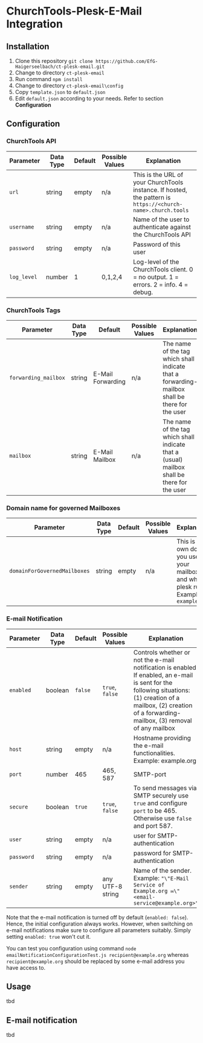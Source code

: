 # ChurchTools-Plesk-E-Mail Integration

## Installation

1. Clone this repository `git clone https://github.com/EfG-Haigerseelbach/ct-plesk-email.git`
2. Change to directory `ct-plesk-email`
3. Run command `npm install`
4. Change to directory `ct-plesk-email\config`
5. Copy `template.json` to `default.json`
6. Edit `default.json` according to your needs. Refer to section **Configuration**

## Configuration

### ChurchTools API

| Parameter   | Data Type | Default | Possible Values | Explanation                                                                                                  |
|-------------|-----------|---------|-----------------|--------------------------------------------------------------------------------------------------------------|
| `url`       | string    | empty   | n/a             | This is the URL of your ChurchTools instance. If hosted, the pattern is `https://<church-name>.church.tools` |
| `username`  | string    | empty   | n/a             | Name of the user to authenticate against the ChurchTools API                                                 |
| `password`  | string    | empty   | n/a             | Password of this user                                                                                        |
| `log_level` | number    | 1       | 0,1,2,4         | Log-level of the ChurchTools client. 0 = no output. 1 = errors. 2 = info. 4 = debug.                         |

### ChurchTools Tags

| Parameter            | Data Type | Default           | Possible Values | Explanation                                                                                     |
|----------------------|-----------|-------------------|-----------------|-------------------------------------------------------------------------------------------------|
| `forwarding_mailbox` | string    | E-Mail Forwarding | n/a             | The name of the tag which shall indicate that a forwarding-mailbox shall be there for the user  |
| `mailbox`            | string    | E-Mail Mailbox    | n/a             | The name of the tag which shall indicate that a (usual) mailbox shall be there for the user     |

### Domain name for governed Mailboxes

| Parameter                    | Data Type | Default | Possible Values | Explanation                                                                                     |
|------------------------------|-----------|---------|-----------------|-------------------------------------------------------------------------------------------------|
| `domainForGovernedMailboxes` | string    | empty   | n/a             | This is your own domain you use for your mailboxes and where plesk runs. Example: `example.org` |

### E-mail Notification

| Parameter  | Data Type | Default | Possible Values  | Explanation                                                                                                                                                                                                         |
|------------|-----------|---------|------------------|---------------------------------------------------------------------------------------------------------------------------------------------------------------------------------------------------------------------|
| `enabled`  | boolean   | `false` | `true`, `false`  | Controls whether or not the e-mail notification is enabled. If enabled, an e-mail is sent for the following situations: (1) creation of a mailbox, (2) creation of a forwarding-mailbox, (3) removal of any mailbox |
| `host`     | string    | empty   | n/a              | Hostname providing the e-mail functionalities. Example: example.org                                                                                                                                                 |
| `port`     | number    | 465     | 465, 587         | SMTP-port                                                                                                                                                                                                           |
| `secure`   | boolean   | `true`  | `true`, `false`  | To send messages via SMTP securely use `true` and configure `port` to be 465. Otherwise use `false` and port 587.                                                                                                   |
| `user`     | string    | empty   | n/a              | user for SMTP-authentication                                                                                                                                                                                        |
| `password` | string    | empty   | n/a              | password for SMTP-authentication                                                                                                                                                                                    |
| `sender`   | string    | empty   | any UTF-8 string | Name of the sender. Example: `"\"E-Mail Service of Example.org ✉️\" <email-service@example.org>"`                                                                                                                                                                                        |

Note that the e-mail notification is turned off by default (`enabled: false`). Hence, the initial configuration always works. However, when switching on e-mail notifications make sure to configure all parameters suitably. Simply setting `enabled: true` won't cut it.

You can test you configuration using command `node emailNotificationConfigurationTest.js recipient@example.org` whereas `recipient@example.org` should be replaced by some e-mail address you have access to.

## Usage

tbd

## E-mail notification

tbd
